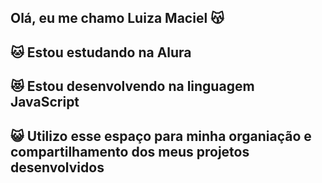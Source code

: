 ##  Olá, eu me chamo **Luiza Maciel** 😽

## 🐱 Estou estudando na Alura ##
## 😻 Estou desenvolvendo na linguagem JavaScript ##
## 😺 Utilizo esse espaço para minha organiação e compartilhamento dos meus projetos desenvolvidos ## 
